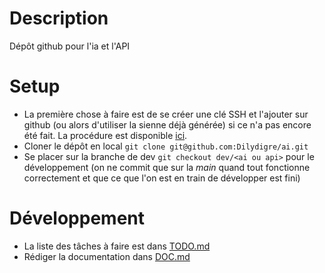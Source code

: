 # Description

Dépôt github pour l'ia et l'API

# Setup

- La première chose à faire est de se créer une clé SSH et l'ajouter sur github (ou alors d'utiliser la sienne déjà générée) si ce n'a pas encore été fait.
La procédure est disponible [ici](https://docs.github.com/en/authentication/connecting-to-github-with-ssh/generating-a-new-ssh-key-and-adding-it-to-the-ssh-agent).
- Cloner le dépôt en local `git clone git@github.com:Dilydigre/ai.git`
- Se placer sur la branche de dev `git checkout dev/<ai ou api>` pour le développement (on ne commit que sur la *main* quand tout fonctionne correctement et que ce que l'on est en train de développer est fini)

# Développement

- La liste des tâches à faire est dans [TODO.md](TODO.md)
- Rédiger la documentation dans [DOC.md](DOC.md)